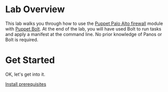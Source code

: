 # Lab Overview

This lab walks you through how to use the [Puppet Palo Alto firewall](https://forge.puppet.com/puppetlabs/panos) module with [Puppet Bolt](https://puppet.com/products/bolt). At the end of the lab, you will have used Bolt to run tasks and apply a manifest at the command line. No prior knowledge of Panos or Bolt is required.

# Get Started

OK, let's get into it.

[Install prerequisites](./01-install-prerequisites/README.md)

